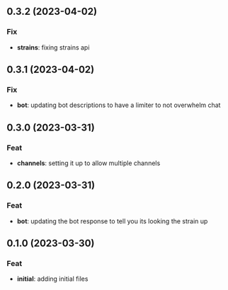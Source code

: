 ## 0.3.2 (2023-04-02)

### Fix

- **strains**: fixing strains api

## 0.3.1 (2023-04-02)

### Fix

- **bot**: updating bot descriptions to have a limiter to not overwhelm chat

## 0.3.0 (2023-03-31)

### Feat

- **channels**: setting it up to allow multiple channels

## 0.2.0 (2023-03-31)

### Feat

- **bot**: updating the bot response to tell you its looking the strain up

## 0.1.0 (2023-03-30)

### Feat

- **initial**: adding initial files
